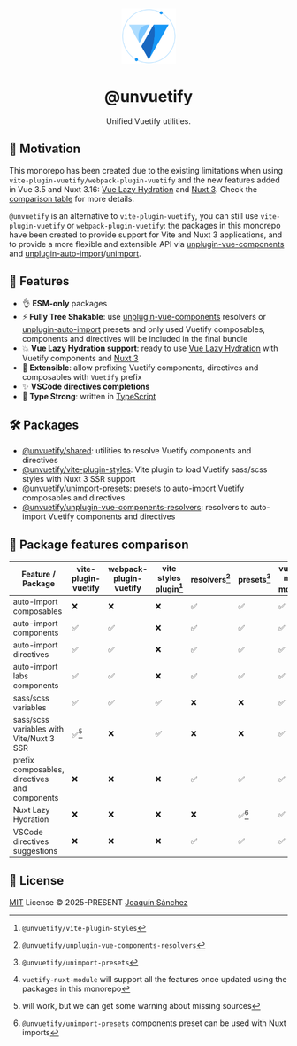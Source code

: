 <br>

<p align="center">
  <picture>
    <source media="(prefers-color-scheme: dark)" srcset="https://github.com/userquin/unvuetify-monorepo/blob/main/vuetify-logo-dark-atom.svg" height="100px" />
    <img height="100px" src="https://github.com/userquin/unvuetify-monorepo/blob/main/vuetify-logo-light-atom.svg">
  </picture>
</p>

<h1 align="center">@unvuetify</h1>

<p align="center">
Unified Vuetify utilities.
</p>

## 🚨 Motivation

This monorepo has been created due to the existing limitations when using `vite-plugin-vuetify/webpack-plugin-vuetify` and the new features added in Vue 3.5 and Nuxt 3.16: [Vue Lazy Hydration](https://blog.vuejs.org/posts/vue-3-5#lazy-hydration) and [Nuxt 3](https://nuxt.com/blog/v3-16#%EF%B8%8F-delayed-hydration-support). Check the [comparison table](#package-features-comparison) for more details.

`@unvuetify` is an alternative to `vite-plugin-vuetify`, you can still use `vite-plugin-vuetify` or `webpack-plugin-vuetify`: the packages in this monorepo have been created to provide support for Vite and Nuxt 3 applications, and to provide a more flexible and extensible API via [unplugin-vue-components](https://github.com/unplugin/unplugin-vue-components) and [unplugin-auto-import](https://github.com/unplugin/unplugin-auto-import)/[unimport](https://github.com/unjs/unimport).

## 🚀 Features

- 👌 **ESM-only** packages
- ⚡ **Fully Tree Shakable**: use [unplugin-vue-components](https://github.com/unplugin/unplugin-vue-components) resolvers or [unplugin-auto-import](https://github.com/unplugin/unplugin-auto-import) presets and only used Vuetify composables, components and directives will be included in the final bundle
- 💥 **Vue Lazy Hydration support**: ready to use [Vue Lazy Hydration](https://blog.vuejs.org/posts/vue-3-5#lazy-hydration) with Vuetify components and [Nuxt 3](https://nuxt.com/blog/v3-16#%EF%B8%8F-delayed-hydration-support)
- 🔌 **Extensible**: allow prefixing Vuetify components, directives and composables with `Vuetify` prefix 
- ✨ **VSCode directives completions**
- 🦾 **Type Strong**: written in [TypeScript](https://www.typescriptlang.org/)

## 🛠️ Packages

- [@unvuetify/shared](./packages/shared): utilities to resolve Vuetify components and directives
- [@unvuetify/vite-plugin-styles](./packages/styles-plugin): Vite plugin to load Vuetify sass/scss styles with Nuxt 3 SSR support
- [@unvuetify/unimport-presets](./packages/unimport-presets): presets to auto-import Vuetify composables and directives
- [@unvuetify/unplugin-vue-components-resolvers](./packages/unplugin-vue-components-resolvers): resolvers to auto-import Vuetify components and directives

## 👀 Package features comparison

Feature / Package | vite-plugin-vuetify | webpack-plugin-vuetify | vite styles plugin[^1] | resolvers[^2] | presets[^3] | vuetify-nuxt-module[^4] |
----------------|---------------------|------------------------|------------------------|---------------|-------------|-------------------------
auto-import composables | ❌                   | ❌                      | ❌                      | ✅             | ✅           | ✅                       
auto-import components | ✅                   | ✅                      | ❌                      | ✅             | ✅           | ✅                       
auto-import directives | ✅                   | ✅                      | ❌                      | ✅             | ✅           | ✅                       
auto-import labs components | ✅                   | ✅                      | ❌                      | ✅             | ✅           | ✅                       
sass/scss variables | ✅                   | ✅                      | ✅                      | ❌             | ❌           | ✅                       
sass/scss variables with Vite/Nuxt 3 SSR | ✅[^5]               | ❌                      | ✅                      | ❌             | ❌           | ✅                       
prefix composables, directives and components | ❌                   | ❌                      | ❌                      | ✅             | ✅           | ✅                       
Nuxt Lazy Hydration | ❌                   | ❌                      | ❌                      | ❌             | ✅[^6]       | ✅                       
VSCode directives suggestions | ❌                   | ❌                      | ❌                      | ✅             | ✅           | ✅                       

[^1]: `@unvuetify/vite-plugin-styles`
[^2]: `@unvuetify/unplugin-vue-components-resolvers`
[^3]: `@unvuetify/unimport-presets`
[^4]: `vuetify-nuxt-module` will support all the features once updated using the packages in this monorepo
[^5]: will work, but we can get some warning about missing sources
[^6]: `@unvuetify/unimport-presets` components preset can be used with Nuxt imports

## 📄 License

[MIT](./LICENSE) License &copy; 2025-PRESENT [Joaquín Sánchez](https://github.com/userquin)
